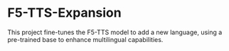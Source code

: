 # F5-TTS-Expansion
This project fine-tunes the F5-TTS model to add a new language, using a pre-trained base to enhance multilingual capabilities.
